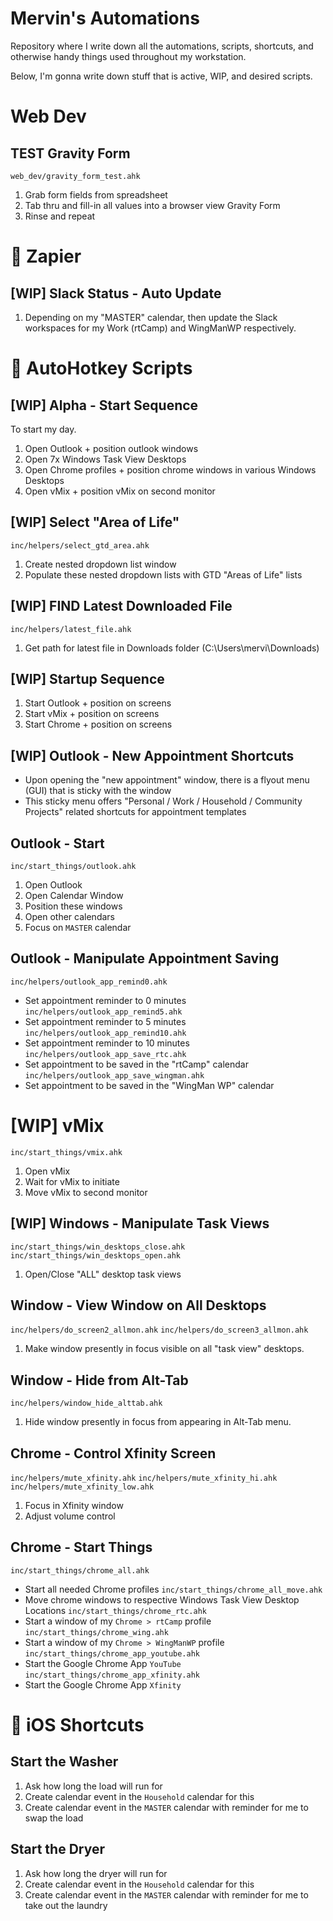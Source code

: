 # Mervin's Automations
Repository where I write down all the automations, scripts, shortcuts, and otherwise handy things used throughout my workstation.

Below, I'm gonna write down stuff that is active, WIP, and desired scripts.

# Web Dev
## TEST Gravity Form
`web_dev/gravity_form_test.ahk`
1. Grab form fields from spreadsheet
2. Tab thru and fill-in all values into a browser view Gravity Form
3. Rinse and repeat

# 📜 Zapier
## [WIP] Slack Status - Auto Update
1. Depending on my "MASTER" calendar, then update the Slack workspaces for my Work (rtCamp) and WingManWP respectively.

# 📜 AutoHotkey Scripts
## [WIP] Alpha - Start Sequence
To start my day.
1. Open Outlook + position outlook windows
2. Open 7x Windows Task View Desktops
3. Open Chrome profiles + position chrome windows in various Windows Desktops
4. Open vMix + position vMix on second monitor

## [WIP] Select "Area of Life"
`inc/helpers/select_gtd_area.ahk` 
1. Create nested dropdown list window
2. Populate these nested dropdown lists with GTD "Areas of Life" lists

## [WIP] FIND Latest Downloaded File
`inc/helpers/latest_file.ahk`
1. Get path for latest file in Downloads folder (C:\Users\mervi\Downloads)

## [WIP] Startup Sequence
1. Start Outlook + position on screens
2. Start vMix + position on screens
3. Start Chrome + position on screens

## [WIP] Outlook - New Appointment Shortcuts
* Upon opening the "new appointment" window, there is a flyout menu (GUI) that is sticky with the window
* This sticky menu offers "Personal / Work / Household / Community Projects" related shortcuts for appointment templates

## Outlook - Start
`inc/start_things/outlook.ahk`
1. Open Outlook
2. Open Calendar Window
3. Position these windows
4. Open other calendars
5. Focus on `MASTER` calendar

## Outlook - Manipulate Appointment Saving
`inc/helpers/outlook_app_remind0.ahk`
* Set appointment reminder to 0 minutes
`inc/helpers/outlook_app_remind5.ahk`
* Set appointment reminder to 5 minutes
`inc/helpers/outlook_app_remind10.ahk`
* Set appointment reminder to 10 minutes
`inc/helpers/outlook_app_save_rtc.ahk`
* Set appointment to be saved in the "rtCamp" calendar
`inc/helpers/outlook_app_save_wingman.ahk`
* Set appointment to be saved in the "WingMan WP" calendar

# [WIP] vMix
`inc/start_things/vmix.ahk`
1. Open vMix
2. Wait for vMix to initiate
3. Move vMix to second monitor

## [WIP] Windows - Manipulate Task Views
`inc/start_things/win_desktops_close.ahk`
`inc/start_things/win_desktops_open.ahk`
1. Open/Close "ALL" desktop task views

## Window - View Window on All Desktops
`inc/helpers/do_screen2_allmon.ahk`
`inc/helpers/do_screen3_allmon.ahk`
1. Make window presently in focus visible on all "task view" desktops.

## Window - Hide from Alt-Tab
`inc/helpers/window_hide_alttab.ahk`
1. Hide window presently in focus from appearing in Alt-Tab menu.

## Chrome - Control Xfinity Screen
`inc/helpers/mute_xfinity.ahk`
`inc/helpers/mute_xfinity_hi.ahk`
`inc/helpers/mute_xfinity_low.ahk`
1. Focus in Xfinity window
2. Adjust volume control

## Chrome - Start Things
`inc/start_things/chrome_all.ahk`
* Start all needed Chrome profiles
`inc/start_things/chrome_all_move.ahk`
* Move chrome windows to respective Windows Task View Desktop Locations
`inc/start_things/chrome_rtc.ahk`
* Start a window of my `Chrome > rtCamp` profile
`inc/start_things/chrome_wing.ahk`
* Start a window of my `Chrome > WingManWP` profile
`inc/start_things/chrome_app_youtube.ahk`
* Start the Google Chrome App `YouTube`
`inc/start_things/chrome_app_xfinity.ahk`
* Start the Google Chrome App `Xfinity`

# 📜 iOS Shortcuts
## Start the Washer
1. Ask how long the load will run for
2. Create calendar event in the `Household` calendar for this
3. Create calendar event in the `MASTER` calendar with reminder for me to swap the load 
## Start the Dryer
1. Ask how long the dryer will run for
2. Create calendar event in the `Household` calendar for this
3. Create calendar event in the `MASTER` calendar with reminder for me to take out the laundry
